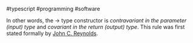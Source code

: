 #typescript #programming #software 

In other words, the → type constructor is *contravariant in the parameter (input) type* and *covariant in the return (output) type*. This rule was first stated formally by [John C. Reynolds](https://en.wikipedia.org/wiki/John_C._Reynolds).